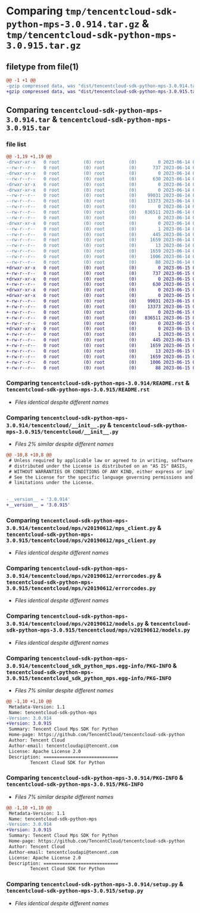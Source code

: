 # Comparing `tmp/tencentcloud-sdk-python-mps-3.0.914.tar.gz` & `tmp/tencentcloud-sdk-python-mps-3.0.915.tar.gz`

## filetype from file(1)

```diff
@@ -1 +1 @@
-gzip compressed data, was "dist/tencentcloud-sdk-python-mps-3.0.914.tar", last modified: Wed Jun 14 00:30:31 2023, max compression
+gzip compressed data, was "dist/tencentcloud-sdk-python-mps-3.0.915.tar", last modified: Thu Jun 15 00:29:45 2023, max compression
```

## Comparing `tencentcloud-sdk-python-mps-3.0.914.tar` & `tencentcloud-sdk-python-mps-3.0.915.tar`

### file list

```diff
@@ -1,19 +1,19 @@
-drwxr-xr-x   0 root         (0) root         (0)        0 2023-06-14 00:30:31.000000 tencentcloud-sdk-python-mps-3.0.914/
--rw-r--r--   0 root         (0) root         (0)      737 2023-06-14 00:30:30.000000 tencentcloud-sdk-python-mps-3.0.914/README.rst
-drwxr-xr-x   0 root         (0) root         (0)        0 2023-06-14 00:30:31.000000 tencentcloud-sdk-python-mps-3.0.914/tencentcloud/
--rw-r--r--   0 root         (0) root         (0)      630 2023-06-14 00:30:30.000000 tencentcloud-sdk-python-mps-3.0.914/tencentcloud/__init__.py
-drwxr-xr-x   0 root         (0) root         (0)        0 2023-06-14 00:30:31.000000 tencentcloud-sdk-python-mps-3.0.914/tencentcloud/mps/
-drwxr-xr-x   0 root         (0) root         (0)        0 2023-06-14 00:30:31.000000 tencentcloud-sdk-python-mps-3.0.914/tencentcloud/mps/v20190612/
--rw-r--r--   0 root         (0) root         (0)    99031 2023-06-14 00:30:30.000000 tencentcloud-sdk-python-mps-3.0.914/tencentcloud/mps/v20190612/mps_client.py
--rw-r--r--   0 root         (0) root         (0)    13373 2023-06-14 00:30:30.000000 tencentcloud-sdk-python-mps-3.0.914/tencentcloud/mps/v20190612/errorcodes.py
--rw-r--r--   0 root         (0) root         (0)        0 2023-06-14 00:30:30.000000 tencentcloud-sdk-python-mps-3.0.914/tencentcloud/mps/v20190612/__init__.py
--rw-r--r--   0 root         (0) root         (0)   836511 2023-06-14 00:30:30.000000 tencentcloud-sdk-python-mps-3.0.914/tencentcloud/mps/v20190612/models.py
--rw-r--r--   0 root         (0) root         (0)        0 2023-06-14 00:30:30.000000 tencentcloud-sdk-python-mps-3.0.914/tencentcloud/mps/__init__.py
-drwxr-xr-x   0 root         (0) root         (0)        0 2023-06-14 00:30:31.000000 tencentcloud-sdk-python-mps-3.0.914/tencentcloud_sdk_python_mps.egg-info/
--rw-r--r--   0 root         (0) root         (0)        1 2023-06-14 00:30:31.000000 tencentcloud-sdk-python-mps-3.0.914/tencentcloud_sdk_python_mps.egg-info/dependency_links.txt
--rw-r--r--   0 root         (0) root         (0)      445 2023-06-14 00:30:31.000000 tencentcloud-sdk-python-mps-3.0.914/tencentcloud_sdk_python_mps.egg-info/SOURCES.txt
--rw-r--r--   0 root         (0) root         (0)     1659 2023-06-14 00:30:31.000000 tencentcloud-sdk-python-mps-3.0.914/tencentcloud_sdk_python_mps.egg-info/PKG-INFO
--rw-r--r--   0 root         (0) root         (0)       13 2023-06-14 00:30:31.000000 tencentcloud-sdk-python-mps-3.0.914/tencentcloud_sdk_python_mps.egg-info/top_level.txt
--rw-r--r--   0 root         (0) root         (0)     1659 2023-06-14 00:30:31.000000 tencentcloud-sdk-python-mps-3.0.914/PKG-INFO
--rw-r--r--   0 root         (0) root         (0)     1006 2023-06-14 00:30:30.000000 tencentcloud-sdk-python-mps-3.0.914/setup.py
--rw-r--r--   0 root         (0) root         (0)       88 2023-06-14 00:30:31.000000 tencentcloud-sdk-python-mps-3.0.914/setup.cfg
+drwxr-xr-x   0 root         (0) root         (0)        0 2023-06-15 00:29:45.000000 tencentcloud-sdk-python-mps-3.0.915/
+-rw-r--r--   0 root         (0) root         (0)      737 2023-06-15 00:29:45.000000 tencentcloud-sdk-python-mps-3.0.915/README.rst
+drwxr-xr-x   0 root         (0) root         (0)        0 2023-06-15 00:29:45.000000 tencentcloud-sdk-python-mps-3.0.915/tencentcloud/
+-rw-r--r--   0 root         (0) root         (0)      630 2023-06-15 00:29:45.000000 tencentcloud-sdk-python-mps-3.0.915/tencentcloud/__init__.py
+drwxr-xr-x   0 root         (0) root         (0)        0 2023-06-15 00:29:45.000000 tencentcloud-sdk-python-mps-3.0.915/tencentcloud/mps/
+drwxr-xr-x   0 root         (0) root         (0)        0 2023-06-15 00:29:45.000000 tencentcloud-sdk-python-mps-3.0.915/tencentcloud/mps/v20190612/
+-rw-r--r--   0 root         (0) root         (0)    99031 2023-06-15 00:29:45.000000 tencentcloud-sdk-python-mps-3.0.915/tencentcloud/mps/v20190612/mps_client.py
+-rw-r--r--   0 root         (0) root         (0)    13373 2023-06-15 00:29:45.000000 tencentcloud-sdk-python-mps-3.0.915/tencentcloud/mps/v20190612/errorcodes.py
+-rw-r--r--   0 root         (0) root         (0)        0 2023-06-15 00:29:45.000000 tencentcloud-sdk-python-mps-3.0.915/tencentcloud/mps/v20190612/__init__.py
+-rw-r--r--   0 root         (0) root         (0)   836511 2023-06-15 00:29:45.000000 tencentcloud-sdk-python-mps-3.0.915/tencentcloud/mps/v20190612/models.py
+-rw-r--r--   0 root         (0) root         (0)        0 2023-06-15 00:29:45.000000 tencentcloud-sdk-python-mps-3.0.915/tencentcloud/mps/__init__.py
+drwxr-xr-x   0 root         (0) root         (0)        0 2023-06-15 00:29:45.000000 tencentcloud-sdk-python-mps-3.0.915/tencentcloud_sdk_python_mps.egg-info/
+-rw-r--r--   0 root         (0) root         (0)        1 2023-06-15 00:29:45.000000 tencentcloud-sdk-python-mps-3.0.915/tencentcloud_sdk_python_mps.egg-info/dependency_links.txt
+-rw-r--r--   0 root         (0) root         (0)      445 2023-06-15 00:29:45.000000 tencentcloud-sdk-python-mps-3.0.915/tencentcloud_sdk_python_mps.egg-info/SOURCES.txt
+-rw-r--r--   0 root         (0) root         (0)     1659 2023-06-15 00:29:45.000000 tencentcloud-sdk-python-mps-3.0.915/tencentcloud_sdk_python_mps.egg-info/PKG-INFO
+-rw-r--r--   0 root         (0) root         (0)       13 2023-06-15 00:29:45.000000 tencentcloud-sdk-python-mps-3.0.915/tencentcloud_sdk_python_mps.egg-info/top_level.txt
+-rw-r--r--   0 root         (0) root         (0)     1659 2023-06-15 00:29:45.000000 tencentcloud-sdk-python-mps-3.0.915/PKG-INFO
+-rw-r--r--   0 root         (0) root         (0)     1006 2023-06-15 00:29:45.000000 tencentcloud-sdk-python-mps-3.0.915/setup.py
+-rw-r--r--   0 root         (0) root         (0)       88 2023-06-15 00:29:45.000000 tencentcloud-sdk-python-mps-3.0.915/setup.cfg
```

### Comparing `tencentcloud-sdk-python-mps-3.0.914/README.rst` & `tencentcloud-sdk-python-mps-3.0.915/README.rst`

 * *Files identical despite different names*

### Comparing `tencentcloud-sdk-python-mps-3.0.914/tencentcloud/__init__.py` & `tencentcloud-sdk-python-mps-3.0.915/tencentcloud/__init__.py`

 * *Files 2% similar despite different names*

```diff
@@ -10,8 +10,8 @@
 # Unless required by applicable law or agreed to in writing, software
 # distributed under the License is distributed on an "AS IS" BASIS,
 # WITHOUT WARRANTIES OR CONDITIONS OF ANY KIND, either express or implied.
 # See the License for the specific language governing permissions and
 # limitations under the License.
 
 
-__version__ = '3.0.914'
+__version__ = '3.0.915'
```

### Comparing `tencentcloud-sdk-python-mps-3.0.914/tencentcloud/mps/v20190612/mps_client.py` & `tencentcloud-sdk-python-mps-3.0.915/tencentcloud/mps/v20190612/mps_client.py`

 * *Files identical despite different names*

### Comparing `tencentcloud-sdk-python-mps-3.0.914/tencentcloud/mps/v20190612/errorcodes.py` & `tencentcloud-sdk-python-mps-3.0.915/tencentcloud/mps/v20190612/errorcodes.py`

 * *Files identical despite different names*

### Comparing `tencentcloud-sdk-python-mps-3.0.914/tencentcloud/mps/v20190612/models.py` & `tencentcloud-sdk-python-mps-3.0.915/tencentcloud/mps/v20190612/models.py`

 * *Files identical despite different names*

### Comparing `tencentcloud-sdk-python-mps-3.0.914/tencentcloud_sdk_python_mps.egg-info/PKG-INFO` & `tencentcloud-sdk-python-mps-3.0.915/tencentcloud_sdk_python_mps.egg-info/PKG-INFO`

 * *Files 7% similar despite different names*

```diff
@@ -1,10 +1,10 @@
 Metadata-Version: 1.1
 Name: tencentcloud-sdk-python-mps
-Version: 3.0.914
+Version: 3.0.915
 Summary: Tencent Cloud Mps SDK for Python
 Home-page: https://github.com/TencentCloud/tencentcloud-sdk-python
 Author: Tencent Cloud
 Author-email: tencentcloudapi@tencent.com
 License: Apache License 2.0
 Description: ============================
         Tencent Cloud SDK for Python
```

### Comparing `tencentcloud-sdk-python-mps-3.0.914/PKG-INFO` & `tencentcloud-sdk-python-mps-3.0.915/PKG-INFO`

 * *Files 7% similar despite different names*

```diff
@@ -1,10 +1,10 @@
 Metadata-Version: 1.1
 Name: tencentcloud-sdk-python-mps
-Version: 3.0.914
+Version: 3.0.915
 Summary: Tencent Cloud Mps SDK for Python
 Home-page: https://github.com/TencentCloud/tencentcloud-sdk-python
 Author: Tencent Cloud
 Author-email: tencentcloudapi@tencent.com
 License: Apache License 2.0
 Description: ============================
         Tencent Cloud SDK for Python
```

### Comparing `tencentcloud-sdk-python-mps-3.0.914/setup.py` & `tencentcloud-sdk-python-mps-3.0.915/setup.py`

 * *Files identical despite different names*

